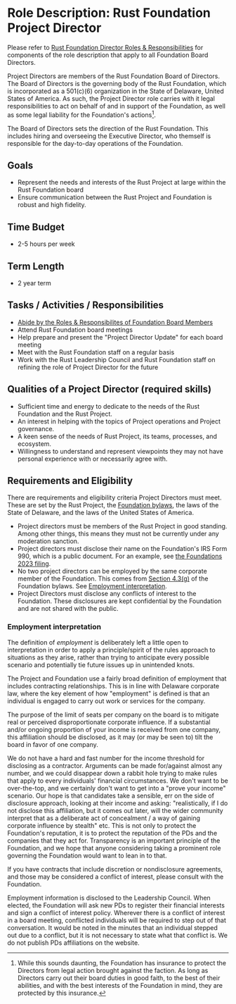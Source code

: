 # Role Description: Rust Foundation Project Director

Please refer to [Rust Foundation Director Roles & Responsibilities][director-role] for components of the role description that apply to all Foundation Board Directors.

Project Directors are members of the Rust Foundation Board of Directors.
The Board of Directors is the governing body of the Rust Foundation, which is incorporated as a 501(c)(6) organization in the State of Delaware, United States of America.
As such, the Project Director role carries with it legal responsibilities to act on behalf of and in support of the Foundation, as well as some legal liability for the Foundation's actions[^liability].

The Board of Directors sets the direction of the Rust Foundation.
This includes hiring and overseeing the Executive Director,
who themself is responsible for the day-to-day operations of the Foundation.

[^liability]: While this sounds daunting, the Foundation has insurance to protect the Directors from legal action brought against the faction. As long as Directors carry out their board duties in good faith, to the best of their abilities, and with the best interests of the Foundation in mind, they are protected by this insurance.

## Goals

- Represent the needs and interests of the Rust Project at large within the Rust Foundation board
- Ensure communication between the Rust Project and Foundation is robust and high fidelity.

## Time Budget

- 2-5 hours per week

## Term Length

- 2 year term

## Tasks / Activities / Responsibilities

- [Abide by the Roles & Responsibilites of Foundation Board Members][director-role]
- Attend Rust Foundation board meetings
- Help prepare and present the "Project Director Update" for each board meeting
- Meet with the Rust Foundation staff on a regular basis
- Work with the Rust Leadership Council and Rust Foundation staff on refining the role of Project Director for the future

## Qualities of a Project Director (required skills)

- Sufficient time and energy to dedicate to the needs of the Rust Foundation and the Rust Project.
- An interest in helping with the topics of Project operations and Project governance.
- A keen sense of the needs of Rust Project, its teams, processes, and ecosystem.
- Willingness to understand and represent viewpoints they may not have personal experience with or necessarily agree with.

## Requirements and Eligibility

There are requirements and eligibility criteria Project Directors must meet.
These are set by the Rust Project, the [Foundation bylaws], the laws of the State of Delaware, and the laws of the United States of America.

- Project directors must be members of the Rust Project in good standing.
  Among other things, this means they must not be currently under any moderation sanction.
- Project directors must disclose their name on the Foundation's IRS Form 990, which is a public document. For an example, see [the Foundations 2023 filing][form-990].
- No two project directors can be employed by the same corporate member of the Foundation.
  This comes from [Section 4.3(g)] of the Foundation bylaws. See [Employment interpretation](#employment-interpretation).
- Project Directors must disclose any conflicts of interest to the Foundation.
  These disclosures are kept confidential by the Foundation and are not shared with the public.

### Employment interpretation

The definition of *employment* is deliberately left a little open to interpretation in order to apply a principle/spirit of the rules approach to situations as they arise, rather than trying to anticipate every possible scenario and potentially tie future issues up in unintended knots.

The Project and Foundation use a fairly broad definition of employment that includes contracting relationships. This is in line with Delaware corporate law, where the key element of how "employment" is defined is that an individual is engaged to carry out work or services for the company.

The purpose of the limit of seats per company on the board is to mitigate real or perceived disproportionate corporate influence. If a substantial and/or ongoing proportion of your income is received from one company, this affiliation should be disclosed, as it may (or may be seen to) tilt the board in favor of one company.

We do not have a hard and fast number for the income threshold for disclosing as a contractor. Arguments can be made for/against almost any number, and we could disappear down a rabbit hole trying to make rules that apply to every individuals' financial circumstances. We don't want to be over-the-top, and we certainly don't want to get into a "prove your income" scenario. Our hope is that candidates take a sensible, err on the side of disclosure approach, looking at their income and asking: "realistically, if I do not disclose this affiliation, but it comes out later, will the wider community interpret that as a deliberate act of concealment / a way of gaining corporate influence by stealth" etc. This is not only to protect the Foundation's reputation, it is to protect the reputation of the PDs and the companies that they act for. Transparency is an important principle of the Foundation, and we hope that anyone considering taking a prominent role governing the Foundation would want to lean in to that.

If you have contracts that include discretion or nondisclosure agreements, and those may be considered a conflict of interest, please consult with the Foundation.

Employment information is disclosed to the Leadership Council. When elected, the Foundation will ask new PDs to register their financial interests and sign a conflict of interest policy. Wherever there is a conflict of interest in a board meeting, conflicted individuals will be required to step out of that conversation. It would be noted in the minutes that an individual stepped out due to a conflict, but it is not necessary to state what that conflict is. We do not publish PDs affiliations on the website.

[director-role]: https://rustfoundation.org/wp-content/uploads/2023/12/board-director-role-description.pdf
[Foundation bylaws]: https://foundation.rust-lang.org/policies/bylaws/#article-iv%3A-directors
[form-990]: https://rustfoundation.org/resource/form-990-2023/
[Section 4.3(g)]: https://foundation.rust-lang.org/policies/bylaws/#section-4.3-nomination%2C-election-and-term-of-office-of-directors
